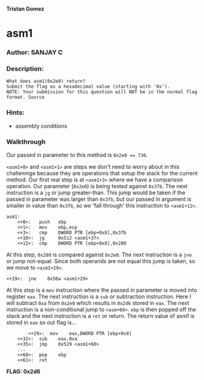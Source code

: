 **Tristan Gomez**

# asm1

### Author: SANJAY C

### Description:
```
What does asm1(0x2e0) return?
Submit the flag as a hexadecimal value (starting with '0x'). 
NOTE: Your submission for this question will NOT be in the normal flag format. Source
```

### Hints:
* assembly conditions


### Walkthrough

Our passed in parameter to this method is `0x2e0 == 736`.

`<asm1+0>` and `<asm1+1>` are steps we don't need to worry about in this challenmge because they are operations
that setup the stack for the current method. Our first real step is at `<asm1+3>` where we have a comparison operation. 
Our parameter (`0x2e0`) is being tested against `0x37b`. The next instruction is a `jg` or jump greater-than. This jump would be taken if the passed in parameter 
was larger than `0x3fb`, but our passed in argument is smaller in value than `0x3fb`, so we 'fall through' this instruction to `<asm1+12>`. <br />

```
asm1:
	<+0>:	push   ebp
	<+1>:	mov    ebp,esp
	<+3>:	cmp    DWORD PTR [ebp+0x8],0x3fb
	<+10>:	jg     0x512 <asm1+37>
	<+12>:	cmp    DWORD PTR [ebp+0x8],0x280
```

At this step, `0x280` is compared against `0x2e0`. The next instruction is a `jne` or jump not-equal. Since both operands are not equal this jump is taken, so we move to `<asm1+29>`. <br />
```
<+19>:	jne    0x50a <asm1+29>
```

At this step is a `mov` instruction where the passed in parameter is moved into register `eax`. The next instruction is a `sub` or subtraction instruction. Here I will subtract `0xa` from `0x2e0` which results in `0x2d6` stored in `eax`. The next instruction is a non-conditional jump to `<asm+60>`. `ebp` is then popped off the stack and the next instruction is a `ret` or return. The return value of asm1 is stored in `eax` so out flag is...

```
        <+29>:	mov    eax,DWORD PTR [ebp+0x8]
	<+32>:	sub    eax,0xa
	<+35>:	jmp    0x529 <asm1+60>
	...
	<+60>:	pop    ebp
	<+61>:	ret    
```
**FLAG: 0x2d6**
